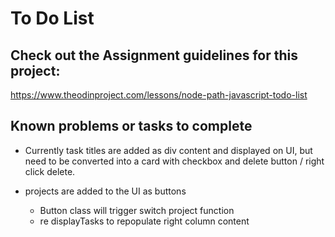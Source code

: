 # To Do List

## Check out the Assignment guidelines for this project:
https://www.theodinproject.com/lessons/node-path-javascript-todo-list

## Known problems or tasks to complete
* Currently task titles are added as div content and displayed on UI, but need to be converted into a card with checkbox and delete button / right click delete.

* projects are added to the UI as buttons
    * Button class will trigger switch project function
    * re displayTasks to repopulate right column content